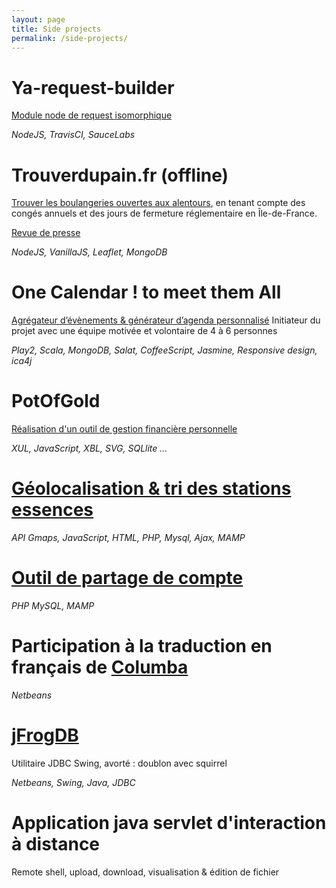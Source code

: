 ```yaml
---
layout: page
title: Side projects
permalink: /side-projects/
---
```


# Ya-request-builder
[Module node de request isomorphique ](https://www.npmjs.com/package/ya-request-builder)

_NodeJS, TravisCI, SauceLabs_

# Trouverdupain.fr (offline)
[Trouver les boulangeries ouvertes aux alentours](https://github.com/wadouk/trouverdupain), en tenant compte des congés annuels et des jours de fermeture réglementaire en Île-de-France. 

[Revue de presse](/2016/10/07/trouverdupain.fr-revue-de-presse.html)
 
_NodeJS, VanillaJS, Leaflet, MongoDB_

# One Calendar ! to meet them All
[Agrégateur d’évènements & générateur d’agenda personnalisé](https://github.com/OneCalendar/OneCalendar/)
Initiateur du projet avec une équipe motivée et volontaire de 4 à 6 personnes 

_Play2, Scala, MongoDB, Salat, CoffeeScript, Jasmine, Responsive design, ica4j_

# PotOfGold
[Réalisation d'un outil de gestion financière personnelle](http://potofgold.mozdev.org/)

_XUL, JavaScript, XBL, SVG, SQLlite ..._

# [Géolocalisation & tri des stations essences](http://nbetheuil.free.fr/textmarkers/textmarkers.htm)

_API Gmaps, JavaScript, HTML, PHP, Mysql, Ajax, MAMP_

# [Outil de partage de compte](http://nbetheuil.free.fr/lebavoir/?p=3)
_PHP MySQL, MAMP_

# Participation à la traduction en français de [Columba](http://columba.sourceforge.net/)
_Netbeans_

# [jFrogDB](https://sourceforge.net/projects/jfrogdb/)
Utilitaire JDBC Swing, avorté : doublon avec squirrel

_Netbeans, Swing, Java, JDBC_

# Application java servlet d'interaction à distance
Remote shell, upload, download, visualisation & édition de fichier

